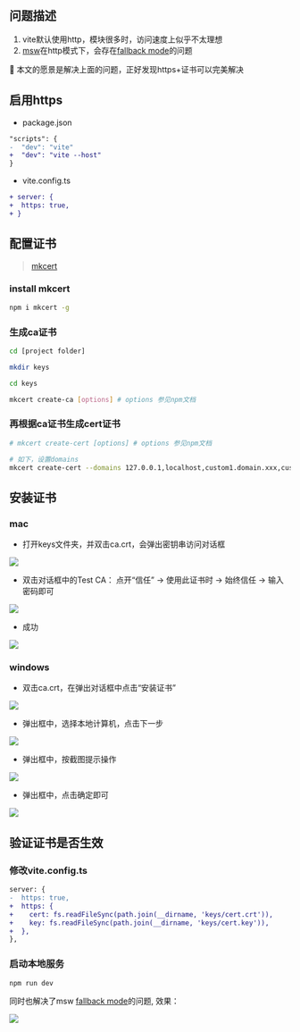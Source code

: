 ## 问题描述
1. vite默认使用http，模块很多时，访问速度上似乎不太理想
2. [msw](https://mswjs.io/)在http模式下，会存在[fallback mode](./server_mocker#关于fallback-mode)的问题

🎯 本文的愿景是解决上面的问题，正好发现https+证书可以完美解决

## 启用https

- package.json

```diff
"scripts": {
-  "dev": "vite"
+  "dev": "vite --host"
}
```

- vite.config.ts

```diff
+ server: {
+  https: true,
+ }
```

## 配置证书

> [mkcert](https://www.npmjs.com/package/mkcert)

### install mkcert

```bash
npm i mkcert -g
```

### 生成ca证书

```bash
cd [project folder]

mkdir keys

cd keys
```

```bash
mkcert create-ca [options] # options 参见npm文档
```

### 再根据ca证书生成cert证书

```bash
# mkcert create-cert [options] # options 参见npm文档

# 如下，设置domains
mkcert create-cert --domains 127.0.0.1,localhost,custom1.domain.xxx,custom2.domain.xxx
```

## 安装证书

### mac

- 打开keys文件夹，并双击ca.crt，会弹出密钥串访问对话框

![](/articles/ca-1.png)


- 双击对话框中的Test CA： 点开“信任” -> 使用此证书时 -> 始终信任 -> 输入密码即可

![](/articles/ca-2.png)

- 成功

![](/articles/ca-3.png)

### windows

- 双击ca.crt，在弹出对话框中点击“安装证书”

![](/articles/ca-w-1.png)

- 弹出框中，选择本地计算机，点击下一步

![](/articles/ca-w-2.png)

- 弹出框中，按截图提示操作

![](/articles/ca-w-3.png)

- 弹出框中，点击确定即可

![](/articles/ca-w-4.png)

## 验证证书是否生效

### 修改vite.config.ts

```diff
server: {
-  https: true,
+  https: {
+    cert: fs.readFileSync(path.join(__dirname, 'keys/cert.crt')),
+    key: fs.readFileSync(path.join(__dirname, 'keys/cert.key')),
+  },
},
```

### 启动本地服务

```bash
npm run dev
```

同时也解决了msw [fallback mode](./server_mocker#关于fallback-mode)的问题, 效果：

![](/articles/ca-over.png)



